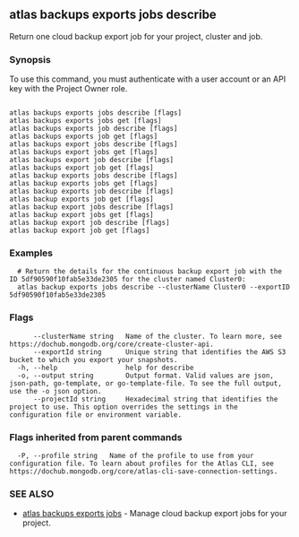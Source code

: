 ## atlas backups exports jobs describe

Return one cloud backup export job for your project, cluster and job.


### Synopsis

To use this command, you must authenticate with a user account or an API key with the Project Owner role.



```

atlas backups exports jobs describe [flags]
atlas backups exports jobs get [flags]
atlas backups exports job describe [flags]
atlas backups exports job get [flags]
atlas backups export jobs describe [flags]
atlas backups export jobs get [flags]
atlas backups export job describe [flags]
atlas backups export job get [flags]
atlas backup exports jobs describe [flags]
atlas backup exports jobs get [flags]
atlas backup exports job describe [flags]
atlas backup exports job get [flags]
atlas backup export jobs describe [flags]
atlas backup export jobs get [flags]
atlas backup export job describe [flags]
atlas backup export job get [flags]
```

### Examples

```
  # Return the details for the continuous backup export job with the ID 5df90590f10fab5e33de2305 for the cluster named Cluster0:
  atlas backup exports jobs describe --clusterName Cluster0 --exportID 5df90590f10fab5e33de2305
```


### Flags

```
      --clusterName string   Name of the cluster. To learn more, see https://dochub.mongodb.org/core/create-cluster-api.
      --exportId string      Unique string that identifies the AWS S3 bucket to which you export your snapshots.
  -h, --help                 help for describe
  -o, --output string        Output format. Valid values are json, json-path, go-template, or go-template-file. To see the full output, use the -o json option.
      --projectId string     Hexadecimal string that identifies the project to use. This option overrides the settings in the configuration file or environment variable.

```


### Flags inherited from parent commands

```
  -P, --profile string   Name of the profile to use from your configuration file. To learn about profiles for the Atlas CLI, see https://dochub.mongodb.org/core/atlas-cli-save-connection-settings.

```

### SEE ALSO


* [atlas backups exports jobs](atlas_backups_exports_jobs.md)	- Manage cloud backup export jobs for your project.



